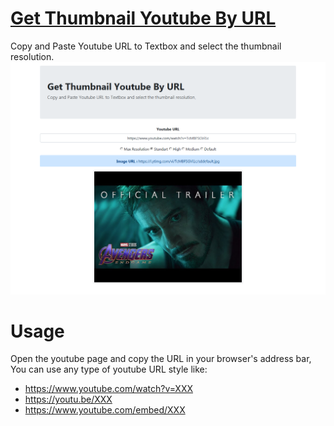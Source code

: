 # [Get Thumbnail Youtube By URL](https://djuliar.github.io/get-youtube-thumbnail/)
Copy and Paste Youtube URL to Textbox and select the thumbnail resolution.
<img src='screenshot.png'>
# Usage
Open the youtube page and copy the URL in your browser's address bar, You can use any type of youtube URL style like:
- https://www.youtube.com/watch?v=XXX
- https://youtu.be/XXX
- https://www.youtube.com/embed/XXX
